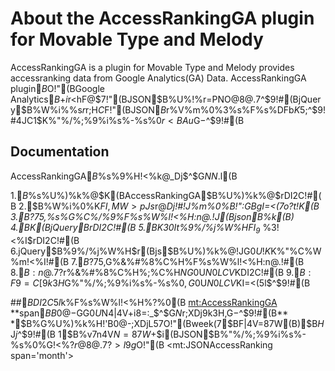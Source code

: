 # About the AccessRankingGA plugin for Movable Type and Melody
AccessRankingGA is a plugin for Movable Type and Melody provides accessranking data from Google Analytics(GA) Data.
AccessRankingGA plugin$B$O!"(BGoogle Analytics$B%l%]!<%H>pJs$+$i%f%K!<%/%S%8%?!<?t%G!<%?$r<hF@$7!"(BJSON$B%U%!%$%k$r=PNO@8@.$7$^$9!#(BjQuery$B%W%i%$%Y!<%H%W%i%0%$%s$r$r;H$C$F!"(BJSON$B%G!<%?$r%V%m%0%3%s%F%s%DFb$K%j%9%HI=<($5$;$^$9!#4JC1$K%"%/%;%9%i%s%-%s%0$r<BAu$G$-$^$9!#(B
## Documentation
AccessRankingGA$B%$%s%9%H!<%k@_Dj$^$G$NN.$l(B


1.$B%W%i%0%$%s%U%)%k%@$K(BAccessRankingGA$B%U%)%k%@$rDI2C!#(B
2.$B%W%i%0%$%s%Z!<%8$K$FI,MW>pJs$r@_Dj!#!J%m%0%$%s%"%+%&%s%HL>!"%Q%9%o!<%I!"%l%]!<%H(BID$B!":GBgI=<(7o?t!K(B
3.$B?75,%$%s%G%C%/%9%F%s%W%l!<%H:n@.!J(Bjson$B%U%!%$%k(B)
4.$B%X%C%@!<ItJ,$K(BjQuery$B%3!<%I$rDI2C!#(B
5.$B%U%C%?!<ItJ,$K30It%9%/%j%W%HFI$_9~$_%3!<%I$rDI2C!#(B
6.jQuery$B%9%/%j%W%H$r(Bjs$B%U%)%k%@!JG$0U!K$K%"%C%W%m!<%I!#(B
7.$B?75,$G%&%#%8%C%H%F%s%W%l!<%H:n@.!#(B
8.$B:n@.$7$?%&%#%8%C%H%F%s%W%l!<%H$r%&%#%8%C%H%;%C%H$NG$0U$N0LCV$KDI2C!#(B
9.$B:F9=C[$9$k$3$H$G%"%/%;%9%i%s%-%s%0$,G$0U$N0LCV$KI=<($5$l$^$9!#(B

##$BDI2C$5$l$k%F%s%W%l!<%H%?%0(B
	<mt:AccessRankingGA>
**span$BB0@-$GG$0U$N4|4V$+$i8=:_$^$G$N%G!<%?<hF@$r;XDj$9$k$3$H$,$G$-$^$9!#(B**
*$B%G%U%)%k%H!'B0@-;XDjL5$7$O!"(Bweek(7$BF|4V=87W(B)$B$H$J$j$^$9!#(B
1$B%v7n4V$N=87W$+$i(BJSON$B%"%/%;%9%i%s%-%s%0%G!<%?$r@8@.$7$?$$>l9g$O!"(B
	<mt:JSONAccessRanking span='month'>
